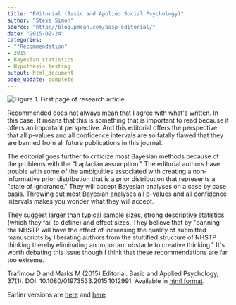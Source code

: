 ```yaml
---
title: "Editorial (Basic and Applied Social Psychology)"
author: "Steve Simon"
source: "http://blog.pmean.com/basp-editorial/"
date: "2015-02-24"
categories:
- "*Recommendation"
- 2015
- Bayesian statistics
- Hypothesis testing
output: html_document
page_update: complete
---
```


![Figure 1. First page of research article](http://www.pmean.com/new-images/15/basp-editorial01.png)

<div class="notes">

Recommended does not always mean that I agree with what's written. In this case. It means that this is something that is important to read because it offers an important perspective. And this editorial offers the perspective that all p-values and all confidence intervals are so fatally flawed that they are banned from all future publications in this journal. 

The editorial goes further to criticize most Bayesian methods because of the problems with the "Laplacian assumption." The editorial authors have trouble with some of the ambiguities associated with creating a non-informative prior distribution that is a prior distribution that represents a "state of ignorance." They will accept Bayesian analyses on a case by case basis. Throwing out most Bayesian analyses all p-values and all confidence intervals makes you wonder what they will accept. 

They suggest larger than typical sample sizes, strong descriptive statistics (which they fail to define) and effect sizes. They believe that by "banning the NHSTP will have the effect of increasing the quality of submitted manuscripts by liberating authors from the stultified structure of NHSTP thinking thereby eliminating an important obstacle to creative thinking." It's worth debating this issue though I think that these recommendations are far too extreme.

Trafimow D and Marks M (2015) Editorial. Basic and Applied Psychology, 37(1). DOI: 10.1080/01973533.2015.1012991. Available in [html format][tra1].


[tra1]: http://www.tandfonline.com/doi/full/10.1080/01973533.2015.1012991

</div>
 
Earlier versions are [here][sim1] and [here][sim2].
 
[sim1]: http://blog.pmean.com/basp-editorial/
[sim2]: http://new.pmean.com/basp-editorial/
 
